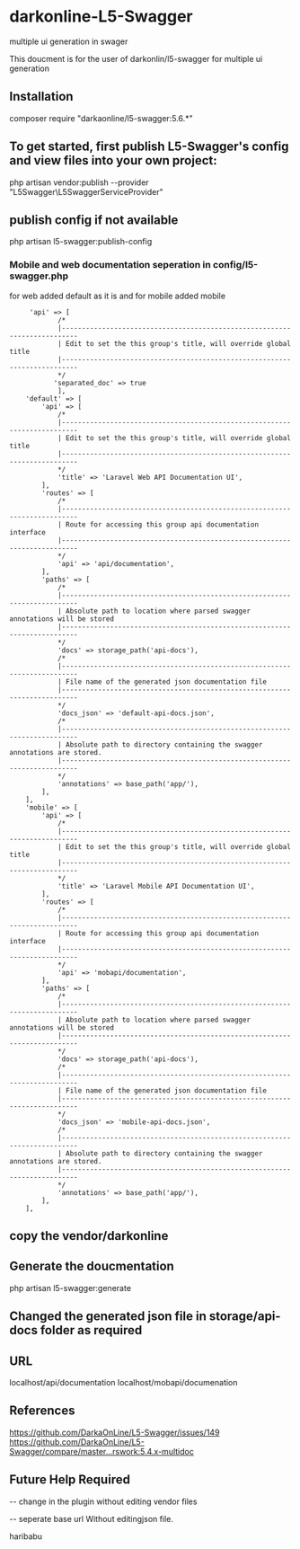 # darkonline-L5-Swagger
multiple ui generation in swager

This doucment is for the user of darkonlin/l5-swagger for multiple ui generation

## Installation
composer require "darkaonline/l5-swagger:5.6.*"

## To get started, first publish L5-Swagger's config and view files into your own project:
php artisan vendor:publish --provider "L5Swagger\L5SwaggerServiceProvider"

## publish config if not available 
php artisan l5-swagger:publish-config

### Mobile and web documentation seperation in config/l5-swagger.php

for web added default as it is and for mobile added mobile
       
         'api' => [
                /*
                |--------------------------------------------------------------------------
                | Edit to set the this group's title, will override global title
                |--------------------------------------------------------------------------
                */
               'separated_doc' => true
                ],
        'default' => [
            'api' => [
                /*
                |--------------------------------------------------------------------------
                | Edit to set the this group's title, will override global title
                |--------------------------------------------------------------------------
                */
                'title' => 'Laravel Web API Documentation UI',
            ],
            'routes' => [
                /*
                |--------------------------------------------------------------------------
                | Route for accessing this group api documentation interface
                |--------------------------------------------------------------------------
                */
                'api' => 'api/documentation',
            ],
            'paths' => [
                /*
                |--------------------------------------------------------------------------
                | Absolute path to location where parsed swagger annotations will be stored
                |--------------------------------------------------------------------------
                */
                'docs' => storage_path('api-docs'),
                /*
                |--------------------------------------------------------------------------
                | File name of the generated json documentation file
                |--------------------------------------------------------------------------
                */
                'docs_json' => 'default-api-docs.json',
                /*
                |--------------------------------------------------------------------------
                | Absolute path to directory containing the swagger annotations are stored.
                |--------------------------------------------------------------------------
                */
                'annotations' => base_path('app/'),
            ],
        ],
        'mobile' => [
            'api' => [
                /*
                |--------------------------------------------------------------------------
                | Edit to set the this group's title, will override global title
                |--------------------------------------------------------------------------
                */
                'title' => 'Laravel Mobile API Documentation UI',
            ],
            'routes' => [
                /*
                |--------------------------------------------------------------------------
                | Route for accessing this group api documentation interface
                |--------------------------------------------------------------------------
                */
                'api' => 'mobapi/documentation',
            ],
            'paths' => [
                /*
                |--------------------------------------------------------------------------
                | Absolute path to location where parsed swagger annotations will be stored
                |--------------------------------------------------------------------------
                */
                'docs' => storage_path('api-docs'),
                /*
                |--------------------------------------------------------------------------
                | File name of the generated json documentation file
                |--------------------------------------------------------------------------
                */
                'docs_json' => 'mobile-api-docs.json',
                /*
                |--------------------------------------------------------------------------
                | Absolute path to directory containing the swagger annotations are stored.
                |--------------------------------------------------------------------------
                */
                'annotations' => base_path('app/'),
            ],
        ],


## copy the vendor/darkonline

## Generate the doucmentation
php artisan l5-swagger:generate

## Changed the generated json file in storage/api-docs folder as required


## URL
localhost/api/documentation
localhost/mobapi/documenation

## References
https://github.com/DarkaOnLine/L5-Swagger/issues/149
https://github.com/DarkaOnLine/L5-Swagger/compare/master...rswork:5.4.x-multidoc

## Future Help Required 

-- change in the plugin without editing vendor files

-- seperate base url Without editingjson file.

haribabu
